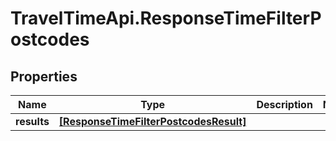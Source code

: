 # TravelTimeApi.ResponseTimeFilterPostcodes

## Properties

Name | Type | Description | Notes
------------ | ------------- | ------------- | -------------
**results** | [**[ResponseTimeFilterPostcodesResult]**](ResponseTimeFilterPostcodesResult.md) |  | 


